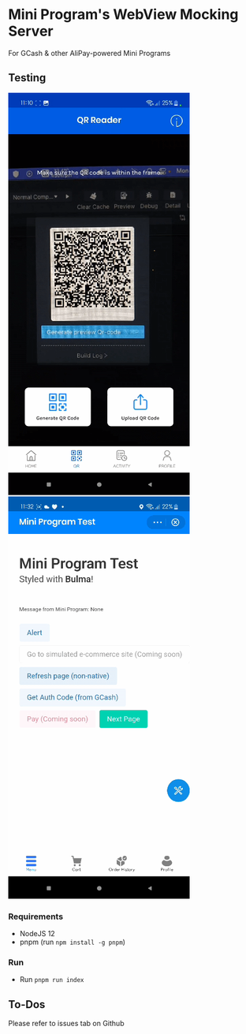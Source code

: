 # Mini Program's WebView Mocking Server

For GCash & other AliPay-powered Mini Programs

## Testing

![Scan QR to WebView](public/img/test1.gif)
![WebView tests](public/img/test3.gif)

### Requirements

- NodeJS 12
- pnpm (run `npm install -g pnpm`)

### Run

- Run `pnpm run index`

## To-Dos

Please refer to issues tab on Github
